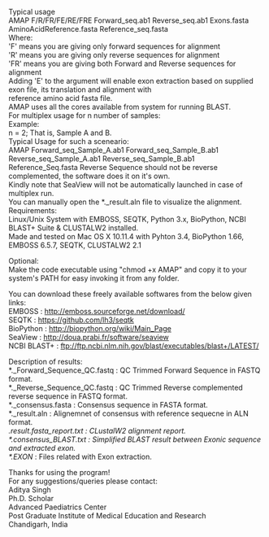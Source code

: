 Typical usage                                                                                                               
AMAP F/R/FR/FE/RE/FRE Forward_seq.ab1 Reverse_seq.ab1 Exons.fasta AminoAcidReference.fasta Reference_seq.fasta              
Where:                                                                                                                      
'F' means you are giving only forward sequences for alignment                                                               
'R' means you are giving only reverse sequences for alignment                                                               
'FR' means you are giving both Forward and Reverse sequences for alignment                                                  
Adding 'E' to the argument will enable exon extraction based on supplied exon file, its translation and alignment with      
reference amino acid fasta file.                                                                                            
AMAP uses all the cores available from system for running BLAST.                                                            
For multiplex usage for n number of samples:                                                                                
Example:                                                                                                                    
n = 2; That is, Sample A and B.                                                                                             
Typical Usage for such a sceneario:                                                                                         
AMAP Forward_seq_Sample_A.ab1 Forward_seq_Sample_B.ab1 Reverse_seq_Sample_A.ab1 Reverse_seq_Sample_B.ab1 Reference_Seq.fasta
Reverse Sequence should not be reverse complemented, the software does it on it's own.                                      
Kindly note that SeaView will not be automatically launched in case of multiplex run.                                       
You can manually open the *._result.aln file to visualize the alignment.                                                    
Requirements:                                                                                                               
Linux/Unix System with EMBOSS, SEQTK, Python 3.x, BioPython, NCBI BLAST+ Suite & CLUSTALW2 installed.                       
Made and tested on Mac OS X 10.11.4 with Pyhton 3.4, BioPython 1.66, EMBOSS 6.5.7, SEQTK, CLUSTALW2 2.1                     
                                                                                                                            
Optional:                                                                                                                   
Make the code executable using "chmod +x AMAP" and copy it to your system's PATH for easy invoking it from any folder.      
                                                                                                                            
You can download these freely available softwares from the below given links:                                               
EMBOSS       : http://emboss.sourceforge.net/download/                                                                      
SEQTK        : https://github.com/lh3/seqtk                                                                                 
BioPython    : http://biopython.org/wiki/Main_Page                                                                          
SeaView      : http://doua.prabi.fr/software/seaview                                                                        
NCBI BLAST+  : ftp://ftp.ncbi.nlm.nih.gov/blast/executables/blast+/LATEST/                                                  
                                                                                                                            
Description of results:                                                                                                     
*._Forward_Sequence_QC.fastq             : QC Trimmed Forward Sequence in FASTQ format.                                     
*._Reverse_Sequence_QC.fastq             : QC Trimmed Reverse complemented reverse sequence in FASTQ format.                
*._consensus.fasta                       : Consensus sequence in FASTA format.                                              
*._result.aln                            : Alignemnet of consensus with reference sequecne in ALN format.                   
*._result.fasta_report.txt               : CLustalW2 alignment report.                                                      
*.consensus_BLAST.txt                    : Simplified BLAST result between Exonic sequence and extracted exon.              
*.EXON_*                                 : Files related with Exon extraction.                                              
                                                                                                                            
Thanks for using the program!                                                                                               
For any suggestions/queries please contact:                                                                                 
Aditya Singh                                                                                                                
Ph.D. Scholar                                                                                                               
Advanced Paediatrics Center                                                                                                 
Post Graduate Institute of Medical Education and Research                                                                   
Chandigarh, India                                                                                                           
